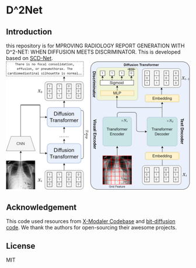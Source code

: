 # D^2Net

## Introduction
this repository is for MPROVING RADIOLOGY REPORT GENERATION WITH D^2-NET: WHEN DIFFUSION MEETS DISCRIMINATOR. This is developed based on [SCD-Net](https://arxiv.org/abs/2212.03099).
![pic](D^2Net.png)
## Acknowledgement
This code used resources from [X-Modaler Codebase](https://github.com/YehLi/xmodaler) and [bit-diffusion code](https://github.com/lucidrains/bit-diffusion). We thank the authors for open-sourcing their awesome projects.

## License
MIT
